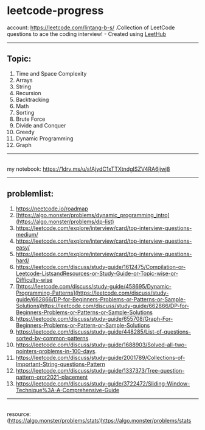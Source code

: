 # leetcode-progress
account: https://leetcode.com/lintang-b-s/
.Collection of LeetCode questions to ace the coding interview! - Created using [LeetHub](https://github.com/QasimWani/LeetHub)
___
## Topic:
1. Time and Space Complexity
2. Arrays
3. String
4. Recursion
5. Backtracking
6. Math
7. Sorting
8. Brute Force
9. Divide and Conquer
10. Greedy
11. Dynamic Programming
12. Graph
 
___
\
my notebook: https://1drv.ms/u/s!AjydC1xTTXtndgISZV4RA6jiwj8

___

## problemlist:
1. https://neetcode.io/roadmap
2. [https://algo.monster/problems/dynamic_programming_intro](https://algo.monster/problems/dp-list)
3. https://leetcode.com/explore/interview/card/top-interview-questions-medium/
5. https://leetcode.com/explore/interview/card/top-interview-questions-easy/
6. https://leetcode.com/explore/interview/card/top-interview-questions-hard/
7. https://leetcode.com/discuss/study-guide/1612475/Compilation-or-Leetcode-ListsandResources-or-Study-Guide-or-Topic-wise-or-Difficulty-wise
8. [https://leetcode.com/discuss/study-guide/458695/Dynamic-Programming-Patterns](https://leetcode.com/discuss/study-guide/662866/DP-for-Beginners-Problems-or-Patterns-or-Sample-Solutions)https://leetcode.com/discuss/study-guide/662866/DP-for-Beginners-Problems-or-Patterns-or-Sample-Solutions
9. https://leetcode.com/discuss/study-guide/655708/Graph-For-Beginners-Problems-or-Pattern-or-Sample-Solutions
10. https://leetcode.com/discuss/study-guide/448285/List-of-questions-sorted-by-common-patterns.
11. https://leetcode.com/discuss/study-guide/1688903/Solved-all-two-pointers-problems-in-100-days.
12. https://leetcode.com/discuss/study-guide/2001789/Collections-of-Important-String-questions-Pattern
13. https://leetcode.com/discuss/study-guide/1337373/Tree-question-pattern-oror2021-placement
14. https://leetcode.com/discuss/study-guide/3722472/Sliding-Window-Technique%3A-A-Comprehensive-Guide



___
\
resource:
(https://algo.monster/problems/stats)https://algo.monster/problems/stats
